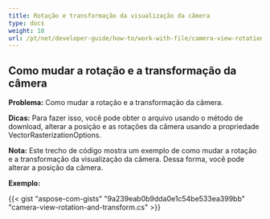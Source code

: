 ```yaml
---
title: Rotação e transformação da visualização da câmera
type: docs
weight: 10
url: /pt/net/developer-guide/how-to/work-with-file/camera-view-rotation-and-transform/
---
```


## **Como mudar a rotação e a transformação da câmera**

**Problema:** Como mudar a rotação e a transformação da câmera.

**Dicas:** Para fazer isso, você pode obter o arquivo usando o método de download, alterar a posição e as rotações da câmera usando a propriedade VectorRasterizationOptions.

**Nota:** Este trecho de código mostra um exemplo de como mudar a rotação e a transformação da visualização da câmera. Dessa forma, você pode alterar a posição da câmera.

**Exemplo:**

{{< gist "aspose-com-gists" "9a239eab0b9dda0e1c54be533ea399bb" "camera-view-rotation-and-transform.cs" >}}
